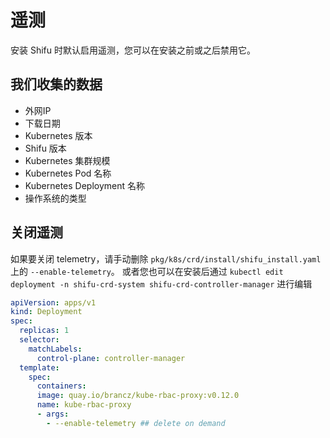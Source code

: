 # 遥测

安装 Shifu 时默认启用遥测，您可以在安装之前或之后禁用它。

## 我们收集的数据

- 外网IP
- 下载日期
- Kubernetes 版本
- Shifu 版本
- Kubernetes 集群规模
- Kubernetes Pod 名称
- Kubernetes Deployment 名称
- 操作系统的类型

## 关闭遥测

如果要关闭 telemetry，请手动删除 `pkg/k8s/crd/install/shifu_install.yaml` 上的 `--enable-telemetry`。
或者您也可以在安装后通过 `kubectl edit deployment -n shifu-crd-system shifu-crd-controller-manager` 进行编辑

```yaml
apiVersion: apps/v1
kind: Deployment
spec:
  replicas: 1
  selector:
    matchLabels:
      control-plane: controller-manager
  template:
    spec:
      containers:
      image: quay.io/brancz/kube-rbac-proxy:v0.12.0
      name: kube-rbac-proxy
      - args:
        - --enable-telemetry ## delete on demand
```